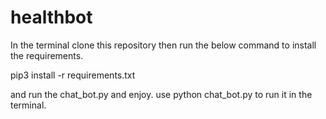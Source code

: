 # healthbot


In the terminal clone this repository then run the below command to install the requirements.

pip3 install -r requirements.txt 

and run the chat_bot.py and enjoy.
use python chat_bot.py to run it in the terminal.
